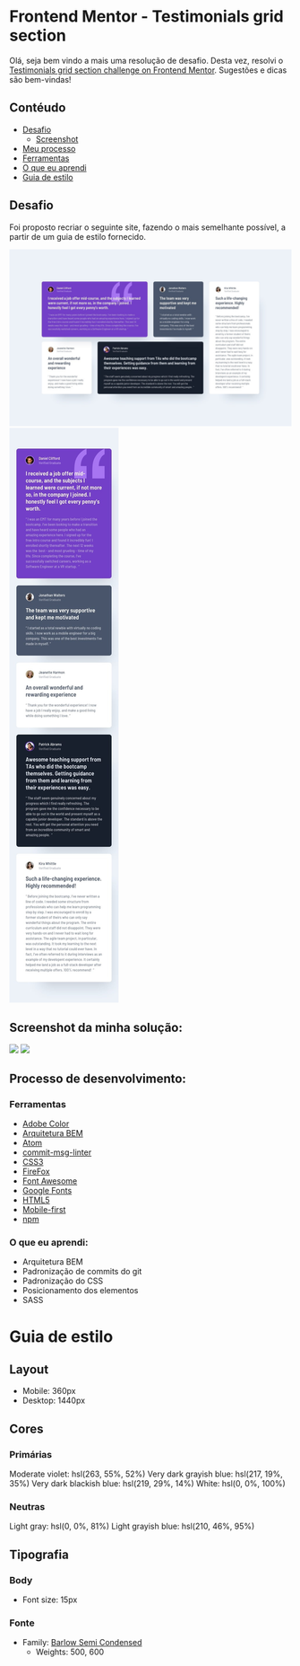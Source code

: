 <h1>Frontend Mentor - Testimonials grid section</h1>

Olá, seja bem vindo a mais uma resolução de desafio. Desta vez, resolvi o [Testimonials grid section challenge on Frontend Mentor](https://www.frontendmentor.io/challenges/testimonials-grid-section-Nnw6J7Un7). Sugestões e dicas são bem-vindas!

<h2>Contéudo </h2>

- [Desafio](#desafio)
  - [Screenshot](#screenshot)
- [Meu processo](#meu-processo)
- [Ferramentas](#ferramentas)
- [O que eu aprendi](#aprendizado)
- [Guia de estilo](#estilo)

<a id="desafio">
    <h2>
    Desafio
    </h2>
</a>
Foi proposto recriar o seguinte site, fazendo o mais semelhante possível, a partir de um guia de estilo fornecido.

![](./design/desktop-design.jpg)
![](./design/mobile-design.jpg)

<a id="screenshot">
<h2> Screenshot da minha solução:</h2>
</a>

![](./design/desktop-solução.jpg)
![](./design/mobile-solução.jpg)

<a id="meu-processo">
<h2> Processo de desenvolvimento:</h2>
</a>

<a id="ferramentas">
<h3>Ferramentas</h3>
</a>

- [Adobe Color](https://color.adobe.com/pt/create/color-wheel)
- [Arquitetura BEM](https://en.bem.info/methodology/css/)
- [Atom](https://atom.io/)
- [commit-msg-linter](https://www.npmjs.com/package/git-commit-msg-linter)
- [CSS3](https://developer.mozilla.org/pt-BR/docs/Web/CSS)
- [FireFox](https://www.mozilla.org/pt-BR/firefox/new/)
- [Font Awesome](https://fontawesome.com)
- [Google Fonts](https://fonts.google.com)
- [HTML5](https://developer.mozilla.org/pt-BR/docs/Web/HTML)
- [Mobile-first](https://developer.mozilla.org/en-US/docs/Glossary/Mobile_First)
- [npm](https://www.npmjs.com/)

<a id="aprendizado">
<h3> O que eu aprendi:</h3>
</a>

- Arquitetura BEM
- Padronização de commits do git
- Padronização do CSS
- Posicionamento dos elementos
- SASS

<a id="estilo">
<h1>Guia de estilo</h1>
</a>

<h2> Layout </h2>

- Mobile: 360px
- Desktop: 1440px

<h2> Cores </h2>

<H3> Primárias </h3>

Moderate violet: hsl(263, 55%, 52%)
Very dark grayish blue: hsl(217, 19%, 35%)
Very dark blackish blue: hsl(219, 29%, 14%)
White: hsl(0, 0%, 100%)

<h3> Neutras </h3>

Light gray: hsl(0, 0%, 81%)
Light grayish blue: hsl(210, 46%, 95%)

<h2> Tipografia </h2>

<h3> Body </h3>

- Font size: 15px

<h3> Fonte </h3>

- Family: [Barlow Semi Condensed](https://fonts.google.com/specimen/Barlow+Semi+Condensed)
  - Weights: 500, 600